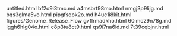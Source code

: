 untitled.html
bf2o9i3tmc.md
a4msbrt98mo.html
nmgj3p9lijg.md
bqs3glma5vo.html
pipgfsqpk2o.md
h4uc1i8kit.html
figures/Genome_Release_Flow
gvflrmadkho.html
60imc29n78g.md
lggh6hlg04o.html
c8p3tu8ct9.html
qs9i7na6id.md
7t39cqbjnr.html